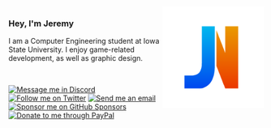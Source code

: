 <img src="Logo.png" alt="Logo" title="Logo" align="right" width="200" height="200" />

### Hey, I'm Jeremy
I am a Computer Engineering student at Iowa State University. I enjoy game-related development, as well as graphic design.

<br>

[![Message me in Discord](https://img.shields.io/static/v1?label=&message=Discord&color=778088&style=for-the-badge&logo=discord&logoColor=ffffff)](https://discordapp.com/users/393939920177070100/ "Message me in Discord")
[![Follow me on Twitter](https://img.shields.io/static/v1?label=&message=Twitter&color=778088&style=for-the-badge&logo=twitter&logoColor=ffffff)](https://twitter.com/Jeremaster101 "Follow me on Twitter")
[![Send me an email](https://img.shields.io/static/v1?label=&message=Email&color=778088&style=for-the-badge&logo=gmail&logoColor=ffffff)](mailto:jeremynoesen@hotmail.com "Send me an email")
[![Sponsor me on GitHub Sponsors](https://img.shields.io/static/v1?label=&message=Sponsor&color=778088&style=for-the-badge&logo=github&logoColor=ffffff)](https://github.com/sponsors/jeremynoesen "Sponsor me on GitHub Sponsors")
[![Donate to me through PayPal](https://img.shields.io/static/v1?label=&message=Donate&color=778088&style=for-the-badge&logo=paypal&logoColor=ffffff)](https://paypal.me/jeremynoesen "Donate to me through PayPal")
